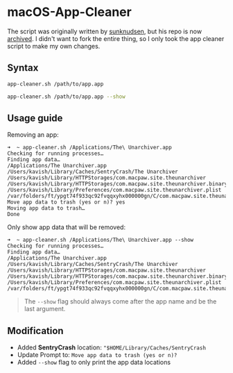 # macOS-App-Cleaner

The script was originally written by [sunknudsen](https://github.com/sunknudsen), but his repo is now [archived](https://github.com/sunknudsen/privacy-guides/tree/master/how-to-clean-uninstall-macos-apps-using-appcleaner-open-source-alternative). I didn't want to fork the entire thing, so I only took the app cleaner script to make my own changes.

## Syntax

```sh
app-cleaner.sh /path/to/app.app

app-cleaner.sh /path/to/app.app --show
```

## Usage guide

Removing an app:

```shell
➜  ~ app-cleaner.sh /Applications/The\ Unarchiver.app
Checking for running processes…
Finding app data…
/Applications/The Unarchiver.app
/Users/kavish/Library/Caches/SentryCrash/The Unarchiver
/Users/kavish/Library/HTTPStorages/com.macpaw.site.theunarchiver
/Users/kavish/Library/HTTPStorages/com.macpaw.site.theunarchiver.binarycookies
/Users/kavish/Library/Preferences/com.macpaw.site.theunarchiver.plist
/var/folders/ft/ypgt74f933qc92fvqqxyhx000000gn/C/com.macpaw.site.theunarchiver
Move app data to trash (yes or n)? yes
Moving app data to trash…
Done
```

Only show app data that will be removed:

```shell
➜  ~ app-cleaner.sh /Applications/The\ Unarchiver.app --show
Checking for running processes…
Finding app data…
/Applications/The Unarchiver.app
/Users/kavish/Library/Caches/SentryCrash/The Unarchiver
/Users/kavish/Library/HTTPStorages/com.macpaw.site.theunarchiver
/Users/kavish/Library/HTTPStorages/com.macpaw.site.theunarchiver.binarycookies
/Users/kavish/Library/Preferences/com.macpaw.site.theunarchiver.plist
/var/folders/ft/ypgt74f933qc92fvqqxyhx000000gn/C/com.macpaw.site.theunarchiver
```

> The `--show` flag should always come after the app name and be the last argument.

## Modification

- Added **SentryCrash** location: `"$HOME/Library/Caches/SentryCrash`
- Update Prompt to: `Move app data to trash (yes or n)?` 
- Added `--show` flag to only print the app data locations